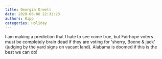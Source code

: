 ```yaml
---
title: Georgia Orwell
date: 2020-08-08 22:31:23
authors: Ripp
categories: Holiday
---
```


 I am making a prediction that I hate to see come true, but Fairhope voters must be completely brain dead if they are voting for 'sherry, Boone &amp; jack' (judging by the yard signs on vacant land).  Alabama is doomed if this is the best we can do!
